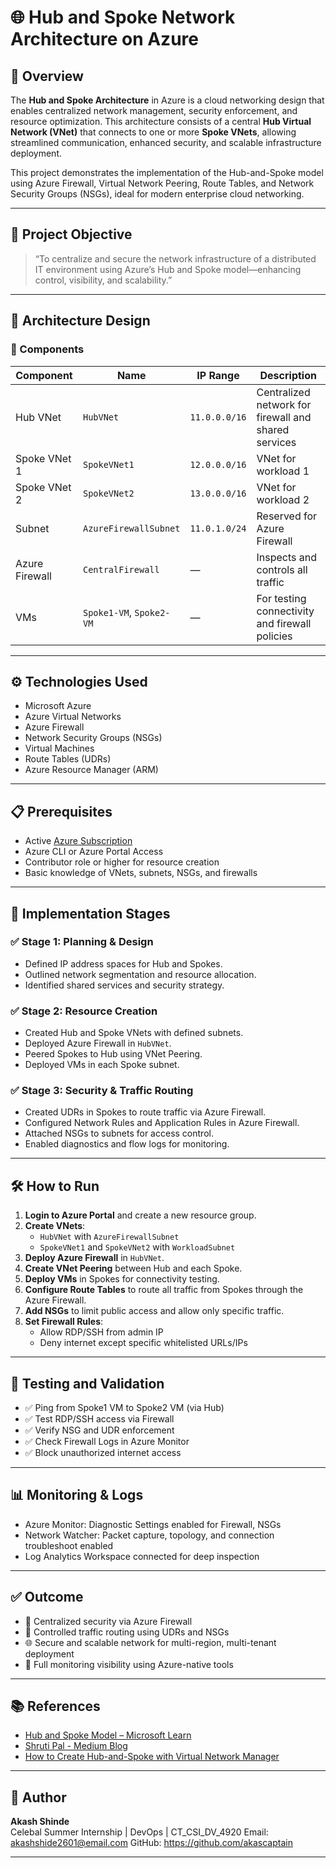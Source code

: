 # 🌐 Hub and Spoke Network Architecture on Azure

## 🔰 Overview

The **Hub and Spoke Architecture** in Azure is a cloud networking design that enables centralized network management, security enforcement, and resource optimization. This architecture consists of a central **Hub Virtual Network (VNet)** that connects to one or more **Spoke VNets**, allowing streamlined communication, enhanced security, and scalable infrastructure deployment.

This project demonstrates the implementation of the Hub-and-Spoke model using Azure Firewall, Virtual Network Peering, Route Tables, and Network Security Groups (NSGs), ideal for modern enterprise cloud networking.

---

## 🚀 Project Objective

> “To centralize and secure the network infrastructure of a distributed IT environment using Azure’s Hub and Spoke model—enhancing control, visibility, and scalability.”

---

## 🧩 Architecture Design

### 🔸 Components

| Component | Name | IP Range | Description |
|----------|------|----------|-------------|
| Hub VNet | `HubVNet` | `11.0.0.0/16` | Centralized network for firewall and shared services |
| Spoke VNet 1 | `SpokeVNet1` | `12.0.0.0/16` | VNet for workload 1 |
| Spoke VNet 2 | `SpokeVNet2` | `13.0.0.0/16` | VNet for workload 2 |
| Subnet | `AzureFirewallSubnet` | `11.0.1.0/24` | Reserved for Azure Firewall |
| Azure Firewall | `CentralFirewall` | — | Inspects and controls all traffic |
| VMs | `Spoke1-VM`, `Spoke2-VM` | — | For testing connectivity and firewall policies |

---

## ⚙️ Technologies Used

- Microsoft Azure
- Azure Virtual Networks
- Azure Firewall
- Network Security Groups (NSGs)
- Virtual Machines
- Route Tables (UDRs)
- Azure Resource Manager (ARM)

---

## 📋 Prerequisites

- Active [Azure Subscription](https://portal.azure.com/)
- Azure CLI or Azure Portal Access
- Contributor role or higher for resource creation
- Basic knowledge of VNets, subnets, NSGs, and firewalls

---

## 📐 Implementation Stages

### ✅ Stage 1: Planning & Design
- Defined IP address spaces for Hub and Spokes.
- Outlined network segmentation and resource allocation.
- Identified shared services and security strategy.

### ✅ Stage 2: Resource Creation
- Created Hub and Spoke VNets with defined subnets.
- Deployed Azure Firewall in `HubVNet`.
- Peered Spokes to Hub using VNet Peering.
- Deployed VMs in each Spoke subnet.

### ✅ Stage 3: Security & Traffic Routing
- Created UDRs in Spokes to route traffic via Azure Firewall.
- Configured Network Rules and Application Rules in Azure Firewall.
- Attached NSGs to subnets for access control.
- Enabled diagnostics and flow logs for monitoring.

---

## 🛠️ How to Run

1. **Login to Azure Portal** and create a new resource group.
2. **Create VNets**:
   - `HubVNet` with `AzureFirewallSubnet`
   - `SpokeVNet1` and `SpokeVNet2` with `WorkloadSubnet`
3. **Deploy Azure Firewall** in `HubVNet`.
4. **Create VNet Peering** between Hub and each Spoke.
5. **Deploy VMs** in Spokes for connectivity testing.
6. **Configure Route Tables** to route all traffic from Spokes through the Azure Firewall.
7. **Add NSGs** to limit public access and allow only specific traffic.
8. **Set Firewall Rules**:
   - Allow RDP/SSH from admin IP
   - Deny internet except specific whitelisted URLs/IPs

---

## 🧪 Testing and Validation

- ✅ Ping from Spoke1 VM to Spoke2 VM (via Hub)
- ✅ Test RDP/SSH access via Firewall
- ✅ Verify NSG and UDR enforcement
- ✅ Check Firewall Logs in Azure Monitor
- ✅ Block unauthorized internet access

---

## 📊 Monitoring & Logs

- Azure Monitor: Diagnostic Settings enabled for Firewall, NSGs
- Network Watcher: Packet capture, topology, and connection troubleshoot enabled
- Log Analytics Workspace connected for deep inspection

---

## ✅ Outcome

- 🎯 Centralized security via Azure Firewall
- 🔐 Controlled traffic routing using UDRs and NSGs
- 🌐 Secure and scalable network for multi-region, multi-tenant deployment
- 📡 Full monitoring visibility using Azure-native tools

---

## 📚 References

- [Hub and Spoke Model – Microsoft Learn](https://learn.microsoft.com/en-us/azure/architecture/networking/architecture/hub-spoke?tabs=cli)
- [Shruti Pal - Medium Blog](https://medium.com/@shrutipal700/hub-and-spoke-architecture-on-azure-23f86f05c299)
- [How to Create Hub-and-Spoke with Virtual Network Manager](https://learn.microsoft.com/en-us/azure/virtual-network-manager/how-to-create-hub-and-spoke)

---

## 🏁 Author

**Akash Shinde**  
Celebal Summer Internship | DevOps | CT_CSI_DV_4920
Email: akashshide2601@email.com 
GitHub: https://github.com/akascaptain

---

